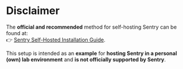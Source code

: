 # Disclaimer

The **official and recommended** method for self-hosting Sentry can be found at:  
👉 [Sentry Self-Hosted Installation Guide](https://develop.sentry.dev/self-hosted/).  

This setup is intended as an **example** for **hosting Sentry in a personal (own) lab environment** and **is not officially supported by Sentry**.
